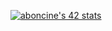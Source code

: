 <!--
**bontxa/bontxa** is a ✨ _special_ ✨ repository because its `README.md` (this file) appears on your GitHub profile.

Here are some ideas to get you started:

- 🔭 I’m currently working on ...
- 🌱 I’m currently learning ...
- 👯 I’m looking to collaborate on ...
- 🤔 I’m looking for help with ...
- 💬 Ask me about ...
- 📫 How to reach me: ...
- 😄 Pronouns: ...
- ⚡ Fun fact: ...
-->
[![aboncine's 42 stats](https://badge.mediaplus.ma/greenbinary/aboncine?1337Badge=off&UM6P=off)](https://github.com/oakoudad/badge42)
